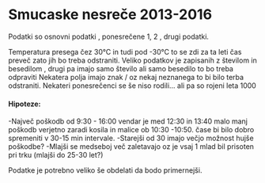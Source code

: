 # Smucaske nesreče 2013-2016

Podatki so osnovni podatki , ponesrečene 1, 2 , drugi podatki.


Temperatura presega čez 30°C in tudi pod -30°C to se zdi za ta leti čas preveč zato jih bo treba odstraniti.
Veliko podatkov je zapisanih z številom in besedilom , drugi pa imajo samo število ali samo besedilo to bo treba odpraviti
Nekatera polja imajo znak / oz nekaj neznanega to bi bilo terba odstraniti.
Nekateri ponesrečenci se še niso rodili... ali pa so rojeni leta 1000


#### Hipoteze:
  -Največ poškodb od 9:30 - 16:00 vendar je med 12:30 in 13:40 malo manj poškodb verjetno zaradi kosila in malice ob 10:30 -10:50.
      čase bi bilo dobro spremeniti v 30-15 min intervale.
  -Starejši od 30 imajo večjo možnost hujše poškodbe?
  -Mlajši se medseboj več zaletavajo oz je vsaj 1 mlad bil prisoten pri trku (mlajši do 25-30 let?)
  


Podatke je potrebno veliko še obdelati da bodo primernejši.


